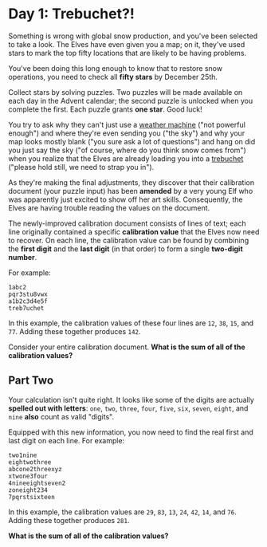 # Day 1: Trebuchet?!

Something is wrong with global snow production, and you've been selected to take
a look. The Elves have even given you a map; on it, they've used stars to mark
the top fifty locations that are likely to be having problems.

You've been doing this long enough to know that to restore snow operations, you
need to check all **fifty stars** by December 25th.

Collect stars by solving puzzles. Two puzzles will be made available on each day
in the Advent calendar; the second puzzle is unlocked when you complete the
first. Each puzzle grants **one star**. Good luck!

You try to ask why they can't just use a [weather machine] ("not powerful
enough") and where they're even sending you ("the sky") and why your map looks
mostly blank ("you sure ask a lot of questions") and hang on did you just say
the sky ("of course, where do you think snow comes from") when you realize that
the Elves are already loading you into a [trebuchet] ("please hold still, we
need to strap you in").

As they're making the final adjustments, they discover that their calibration
document (your puzzle input) has been **amended** by a very young Elf who was
apparently just excited to show off her art skills. Consequently, the Elves are
having trouble reading the values on the document.

The newly-improved calibration document consists of lines of text; each line
originally contained a specific **calibration value** that the Elves now need to
recover. On each line, the calibration value can be found by combining the
**first digit** and the **last digit** (in that order) to form a single
**two-digit number**.

For example:

```
1abc2
pqr3stu8vwx
a1b2c3d4e5f
treb7uchet
```

In this example, the calibration values of these four lines are `12`, `38`,
`15`, and `77`. Adding these together produces `142`.

Consider your entire calibration document. **What is the sum of all of the
calibration values?**

## Part Two

Your calculation isn't quite right. It looks like some of the digits are
actually **spelled out with letters**: `one`, `two`, `three`, `four`, `five`,
`six`, `seven`, `eight`, and `nine` **also** count as valid "digits".

Equipped with this new information, you now need to find the real first and last
digit on each line. For example:

```
two1nine
eightwothree
abcone2threexyz
xtwone3four
4nineeightseven2
zoneight234
7pqrstsixteen
```

In this example, the calibration values are `29`, `83`, `13`, `24`, `42`, `14`, and `76`.
Adding these together produces `281`.

**What is the sum of all of the calibration values?**

[weather machine]: https://adventofcode.com/2015/day/1
[trebuchet]: https://en.wikipedia.org/wiki/Trebuchet